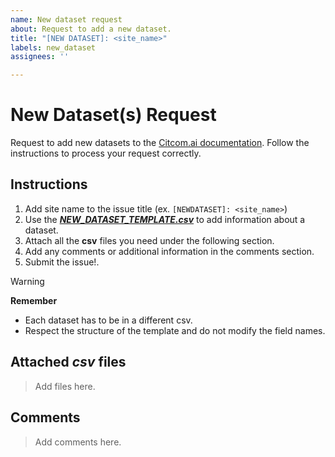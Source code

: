 ```yaml
---
name: New dataset request
about: Request to add a new dataset.
title: "[NEW DATASET]: <site_name>"
labels: new_dataset
assignees: ''

---
```


# New Dataset(s) Request

Request to add new datasets to the [Citcom.ai documentation](https://citcom-vrain.github.io/data_catalog/). Follow the instructions to process your request correctly.

## Instructions

1. Add site name to the issue title (ex. `[NEWDATASET]: <site_name>`)
2. Use the [***NEW_DATASET_TEMPLATE.csv***](https://github.com/CitComAI-Hub/CitComAI-Hub.github.io/tree/main/templates) to add information about a dataset. 
3. Attach all the **csv** files you need under the following section.
4. Add any comments or additional information in the comments section.
5. Submit the issue!.

>[!WARNING]
> **Remember**
>
> - Each dataset has to be in a different csv. 
> - Respect the structure of the template and do not modify the field names.

## Attached _csv_ files

> Add files here.

## Comments

> Add comments here.